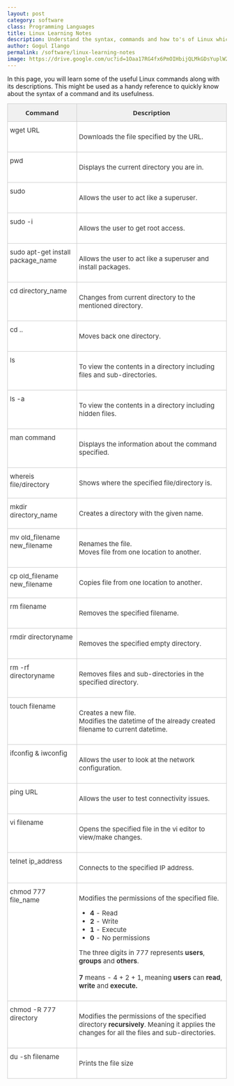 ```yaml
---
layout: post
category: software
class: Programming Languages
title: Linux Learning Notes
description: Understand the syntax, commands and how to's of Linux which is highly used in tech companies.
author: Gogul Ilango
permalink: /software/linux-learning-notes
image: https://drive.google.com/uc?id=1Oaa17RG4fx6PmOIHbijQLMkGDsYuplW2
---
```


In this page, you will learn some of the useful Linux commands along with its descriptions. This might be used as a handy reference to quickly know about the syntax of a command and its usefulness.

<style type="text/css">
.tg  {
	border-collapse: collapse;
	border-spacing: 0;
	border-color: #ccc;
  margin-top: 10px;
}

.tg td {
	font-size: 15px;
	padding: 10px 5px;
	border-style: solid;
	border-width: 1px;
	overflow: hidden;
	word-break: normal;
	border-color: #ccc;
	color: #333;
	background-color: #fff;
	text-align: left;
}

.tg th {
	font-size: 15px;
	font-weight: bold;
	padding: 10px 5px;
	border-style: solid;
	border-width: 1px;
	overflow: hidden;
	word-break: normal;
	border-color: #ccc;
	color: #333;
	background-color: #f0f0f0;
	text-align: center;
}

.tg .tg-yw4l {
	vertical-align: top;
}

</style>
<table class="tg">
  <tr>
    <th class="tg-yw4l" style="font-family: 'Open Sans', sans-serif;">Command</th>
    <th class="tg-yw4l" style="font-family: 'Open Sans', sans-serif;">Description</th>
  </tr>
  <tr>
    <td class="tg-yw4l"><span class="coding">wget URL</span></td>
    <td class="tg-yw4l"><p>Downloads the file specified by the URL.</p></td>
  </tr>
  <tr>
    <td class="tg-yw4l"><span class="coding">pwd</span></td>
    <td class="tg-yw4l"><p>Displays the current directory you are in.</p></td>
  </tr>
  <tr>
    <td class="tg-yw4l"><span class="coding">sudo</span></td>
    <td class="tg-yw4l"><p>Allows the user to act like a superuser.</p></td>
  </tr>
  <tr>
    <td class="tg-yw4l"><span class="coding">sudo -i</span></td>
    <td class="tg-yw4l"><p>Allows the user to get root access.</p></td>
  </tr>
  <tr>
    <td class="tg-yw4l"><span class="coding">sudo apt-get install package_name</span></td>
    <td class="tg-yw4l"><p>Allows the user to act like a superuser and install packages.</p></td>
  </tr>
  <tr>
    <td class="tg-yw4l"><span class="coding">cd directory_name</span></td>
    <td class="tg-yw4l"><p>Changes from current directory to the mentioned directory.</p></td>
  </tr>
  <tr>
    <td class="tg-yw4l"><span class="coding">cd ..</span></td>
    <td class="tg-yw4l"><p>Moves back one directory.</p></td>
  </tr>
  <tr>
    <td class="tg-yw4l"><span class="coding">ls</span></td>
    <td class="tg-yw4l"><p>To view the contents in a directory including files and sub-directories.</p></td>
  </tr>
  <tr>
    <td class="tg-yw4l"><span class="coding">ls -a</span></td>
    <td class="tg-yw4l"><p>To view the contents in a directory including hidden files.</p></td>
  </tr>
  <tr>
    <td class="tg-yw4l"><span class="coding">man command</span></td>
    <td class="tg-yw4l"><p>Displays the information about the command specified.</p></td>
  </tr>
  <tr>
    <td class="tg-yw4l"><span class="coding">whereis file/directory</span></td>
    <td class="tg-yw4l"><p>Shows where the specified file/directory is.</p></td>
  </tr>
  <tr>
    <td class="tg-yw4l"><span class="coding">mkdir directory_name</span></td>
    <td class="tg-yw4l"><p>Creates a directory with the given name.</p></td>
  </tr>
  <tr>
    <td class="tg-yw4l"><span class="coding">mv old_filename new_filename</span></td>
    <td class="tg-yw4l"><p>Renames the file. <br> Moves file from one location to another.</p></td>
  </tr>
  <tr>
    <td class="tg-yw4l"><span class="coding">cp old_filename new_filename</span></td>
    <td class="tg-yw4l"><p>Copies file from one location to another.</p></td>
  </tr>
  <tr>
    <td class="tg-yw4l"><span class="coding">rm filename</span></td>
    <td class="tg-yw4l"><p>Removes the specified filename.</p></td>
  </tr>
  <tr>
    <td class="tg-yw4l"><span class="coding">rmdir directoryname</span></td>
    <td class="tg-yw4l"><p>Removes the specified empty directory.</p></td>
  </tr>
  <tr>
    <td class="tg-yw4l"><span class="coding">rm -rf directoryname</span></td>
    <td class="tg-yw4l"><p>Removes files and sub-directories in the specified directory.</p></td>
  </tr>
  <tr>
    <td class="tg-yw4l"><span class="coding">touch filename</span></td>
    <td class="tg-yw4l"><p>Creates a new file. <br> Modifies the datetime of the already created filename to current datetime.</p></td>
  </tr>
  <tr>
    <td class="tg-yw4l"><span class="coding">ifconfig &amp; iwconfig</span></td>
    <td class="tg-yw4l"><p>Allows the user to look at the network configuration.</p></td>
  </tr>
  <tr>
    <td class="tg-yw4l"><span class="coding">ping URL</span></td>
    <td class="tg-yw4l"><p>Allows the user to test connectivity issues.</p></td>
  </tr>
  <tr>
    <td class="tg-yw4l"><span class="coding">vi filename</span></td>
    <td class="tg-yw4l"><p>Opens the specified file in the vi editor to view/make changes.</p></td>
  </tr>
  <tr>
    <td class="tg-yw4l"><span class="coding">telnet ip_address</span></td>
    <td class="tg-yw4l"><p>Connects to the specified IP address.</p></td>
  </tr>
  <tr>
    <td class="tg-yw4l"><span class="coding">chmod 777 file_name</span></td>
    <td class="tg-yw4l"><p>Modifies the permissions of the specified file.</p>
    	<ul>
    	 <li><b>4</b> - Read</li>
    	 <li><b>2</b> - Write</li>
    	 <li><b>1</b> - Execute</li>
    	 <li><b>0</b> - No permissions</li>
    	</ul>
      <p>The three digits in 777 represents <b>users</b>, <b>groups</b> and <b>others</b>.<br><br>
      <b>7</b> means - 4 + 2 + 1, meaning <b>users</b> can <b>read</b>, <b>write</b> and <b>execute.</b></p>
   </td>
  </tr>
  <tr>
    <td class="tg-yw4l"><span class="coding">chmod -R 777 directory</span></td>
    <td class="tg-yw4l"><p>Modifies the permissions of the specified directory <b>recursively</b>. Meaning it applies the changes for all the files and sub-directories.</p></td>
  </tr>
	<tr>
    <td class="tg-yw4l"><span class="coding">du -sh filename</span></td>
    <td class="tg-yw4l"><p>Prints the file size</p></td>
  </tr>
</table>
